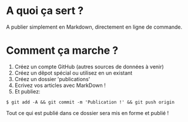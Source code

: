 # A quoi ça sert ?

A publier simplement en Markdown, directement en ligne de commande.

# Comment ça marche ?

1. Créez un compte GitHub (autres sources de données à venir)
1. Créez un dêpot spécial ou utilisez en un existant
1. Créez un dossier 'publications'
1. Ecrivez vos articles avec MarkDown !
1. Et publiez:
```
$ git add -A && git commit -m 'Publication !' && git push origin
```

Tout ce qui est publié dans ce dossier sera mis en forme et publié !

